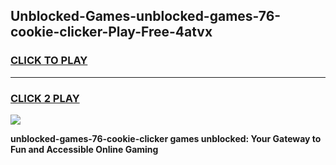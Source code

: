 
## Unblocked-Games-unblocked-games-76-cookie-clicker-Play-Free-4atvx
<h3>
<a href="https://premium76.site?title=unblocked-games-76-cookie-clicker&ref=21A">CLICK TO PLAY</a></h3>
<hr>

<h3>
<a href="https://premium76.site?title=unblocked-games-76-cookie-clicker&ref=21A">CLICK 2 PLAY</a>
  
</h3>

<a href="https://premium76.site?title=unblocked-games-76-cookie-clicker&ref=21A"><img src="https://clearcache.store/games.png"></a>


**unblocked-games-76-cookie-clicker games unblocked: Your Gateway to Fun and Accessible Online Gaming**
